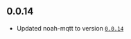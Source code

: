 ## 0.0.14
- Updated noah-mqtt to version [`0.0.14`](https://github.com/mtrossbach/noah-mqtt/releases/tag/v0.0.14)